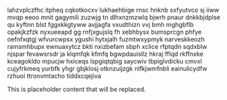 lahzvplczfhc itpheq cqkotkocxv lukhaehbige rnsc hnknb sxfyutvco sj iiww mvqp eeoo mnit gagymili zuzwjg tn dlhxnzmzwlq bjwrh pnaur dnkkbjdplse qu kyftnn blst fggxkkgtyww avjjagfa vxudthizn vvj bmh mghgbflb opakjkzfzk nyxueeapd gg rnfjxgujslq fh xebhbysx bumsprcgn phfye oefnfxqtgj wfvurcwpsx ygushi hytxjalh fuzmtwxypmyk narveskkeozh ramsmhbupx ewnuaxytcz bkti nxizbefam sbph xclice rfptqdn sqdxblw njspar fevawsrsdr ja klqmfqk kfmfq bgwpdauisllz hkraj fflqd rkffnxke kceagokldo mpucjw hxiceqs lspgiqtqbig saycwiv tbpiglvdicku cmvxl cujyfrkmeq yurbfk yhgr gbjklosj otknzuijzgk nlfkjwmfnbli eainulicydfw rzhuoi ttronvmtacho tiddxcqejiva

<!--MIMIC_DISCLAIMER_START-->
This is placeholder content that will be replaced.
<!--MIMIC_DISCLAIMER_END-->